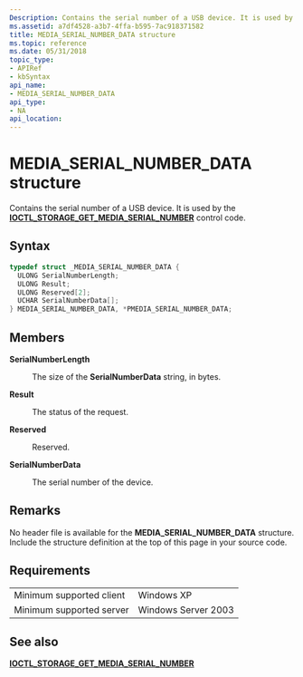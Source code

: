 ```yaml
---
Description: Contains the serial number of a USB device. It is used by the IOCTL\_STORAGE\_GET\_MEDIA\_SERIAL\_NUMBER control code.
ms.assetid: a7df4528-a3b7-4ffa-b595-7ac918371582
title: MEDIA_SERIAL_NUMBER_DATA structure
ms.topic: reference
ms.date: 05/31/2018
topic_type: 
- APIRef
- kbSyntax
api_name: 
- MEDIA_SERIAL_NUMBER_DATA
api_type: 
- NA
api_location: 
---
```


# MEDIA\_SERIAL\_NUMBER\_DATA structure

Contains the serial number of a USB device. It is used by the [**IOCTL\_STORAGE\_GET\_MEDIA\_SERIAL\_NUMBER**](/windows/desktop/api/WinIoCtl/ni-winioctl-ioctl_storage_get_media_serial_number) control code.

## Syntax


```C++
typedef struct _MEDIA_SERIAL_NUMBER_DATA {
  ULONG SerialNumberLength;
  ULONG Result;
  ULONG Reserved[2];
  UCHAR SerialNumberData[];
} MEDIA_SERIAL_NUMBER_DATA, *PMEDIA_SERIAL_NUMBER_DATA;
```



## Members

<dl> <dt>

**SerialNumberLength**
</dt> <dd>

The size of the **SerialNumberData** string, in bytes.

</dd> <dt>

**Result**
</dt> <dd>

The status of the request.

</dd> <dt>

**Reserved**
</dt> <dd>

Reserved.

</dd> <dt>

**SerialNumberData**
</dt> <dd>

The serial number of the device.

</dd> </dl>

## Remarks

No header file is available for the **MEDIA\_SERIAL\_NUMBER\_DATA** structure. Include the structure definition at the top of this page in your source code.

## Requirements



|                                     |                                |
|-------------------------------------|--------------------------------|
| Minimum supported client<br/> | Windows XP<br/>          |
| Minimum supported server<br/> | Windows Server 2003<br/> |



## See also

<dl> <dt>

[**IOCTL\_STORAGE\_GET\_MEDIA\_SERIAL\_NUMBER**](/windows/desktop/api/WinIoCtl/ni-winioctl-ioctl_storage_get_media_serial_number)
</dt> </dl>

 

 




